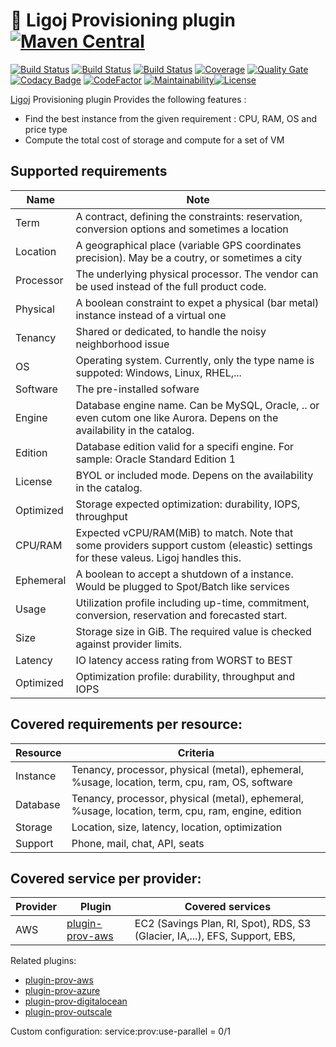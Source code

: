# :link: Ligoj Provisioning plugin [![Maven Central](https://maven-badges.herokuapp.com/maven-central/org.ligoj.plugin/plugin-prov/badge.svg)](https://maven-badges.herokuapp.com/maven-central/org.ligoj.plugin/plugin-prov)

[![Build Status](https://app.travis-ci.com/github/ligoj/plugin-prov.svg?branch=master)](https://app.travis-ci.com/github/ligoj/plugin-prov)
[![Build Status](https://circleci.com/gh/ligoj/plugin-prov.svg?style=svg)](https://circleci.com/gh/ligoj/plugin-prov)
[![Build Status](https://ci.appveyor.com/api/projects/status/u6i3563iv6f0omm7/branch/master?svg=true)](https://ci.appveyor.com/project/ligoj/plugin-prov/branch/master)
[![Coverage](https://sonarcloud.io/api/project_badges/measure?project=org.ligoj.plugin%3Aplugin-prov&metric=coverage)](https://sonarcloud.io/dashboard?id=org.ligoj.plugin%3Aplugin-prov)
[![Quality Gate](https://sonarcloud.io/api/project_badges/measure?metric=alert_status&project=org.ligoj.plugin:plugin-prov)](https://sonarcloud.io/dashboard/index/org.ligoj.plugin:plugin-prov)
[![Codacy Badge](https://api.codacy.com/project/badge/Grade/1c815531da2f40dea89a57999ad7e5ca)](https://www.codacy.com/gh/ligoj/plugin-prov?utm_source=github.com&amp;utm_medium=referral&amp;utm_content=ligoj/plugin-prov&amp;utm_campaign=Badge_Grade)
[![CodeFactor](https://www.codefactor.io/repository/github/ligoj/plugin-prov/badge)](https://www.codefactor.io/repository/github/ligoj/plugin-prov)
[![Maintainability](https://api.codeclimate.com/v1/badges/e92fa81768de52d514b7/maintainability)](https://codeclimate.com/github/ligoj/plugin-prov/maintainability)[![License](http://img.shields.io/:license-mit-blue.svg)](http://fabdouglas.mit-license.org/)

[Ligoj](https://github.com/ligoj/ligoj) Provisioning plugin
Provides the following features :
- Find the best instance from the given requirement : CPU, RAM, OS and price type
- Compute the total cost of storage and compute for a set of VM

## Supported requirements
|Name     | Note|
|---------|--------------------------------------------------------------------------------|
|Term     | A contract, defining the constraints: reservation, conversion options and sometimes a location
|Location | A geographical place (variable GPS coordinates precision). May be a coutry, or sometimes a city
|Processor| The underlying physical processor. The vendor can be used instead of the full product code.
|Physical | A boolean constraint to expet a physical (bar metal) instance instead of a virtual one
|Tenancy  | Shared or dedicated, to handle the noisy neighborhood issue
|OS       | Operating system. Currently, only the type name is suppoted: Windows, Linux, RHEL,...
|Software | The pre-installed sofware
|Engine   | Database engine name. Can be MySQL, Oracle, .. or even cutom one like Aurora. Depens on the availability in the catalog.
|Edition  | Database edition valid for a specifi engine. For sample: Oracle Standard Edition 1
|License  | BYOL or included mode. Depens on the availability in the catalog.
|Optimized| Storage expected optimization: durability, IOPS, throughput
|CPU/RAM  | Expected vCPU/RAM(MiB) to match. Note that some providers support custom (eleastic) settings for these valeus. Ligoj handles this.
|Ephemeral| A boolean to accept a shutdown of a instance. Would be plugged to Spot/Batch like services
|Usage    | Utilization profile including up-time, commitment, conversion, reservation and forecasted start.
|Size     | Storage size in GiB. The required value is checked against provider limits.
|Latency  | IO latency access rating from WORST to BEST
|Optimized| Optimization profile: durability, throughput and IOPS


## Covered requirements per resource:
|Resource | Criteria|
|---------|--------------------------------------------------------------------------------|
|Instance | Tenancy, processor, physical (metal), ephemeral, %usage, location, term, cpu, ram, OS, software
|Database | Tenancy, processor, physical (metal), ephemeral, %usage, location, term, cpu, ram, engine, edition
|Storage  | Location, size, latency, location, optimization
|Support  | Phone, mail, chat, API, seats


## Covered service per provider:
|Provider|Plugin                                                         |Covered services|
|--------|---------------------------------------------------------------|----------------|
|AWS     |[plugin-prov-aws](https://github.com/ligoj/plugin-prov-aws)    |EC2 (Savings Plan, RI, Spot), RDS, S3 (Glacier, IA,...), EFS, Support, EBS, |

Related plugins:
- [plugin-prov-aws](https://github.com/ligoj/plugin-prov-aws)  
- [plugin-prov-azure](https://github.com/ligoj/plugin-prov-azure)
- [plugin-prov-digitalocean](https://github.com/ligoj/plugin-prov-digitalocean)
- [plugin-prov-outscale](https://github.com/ligoj/plugin-prov-outscale)

Custom configuration:
service:prov:use-parallel = 0/1